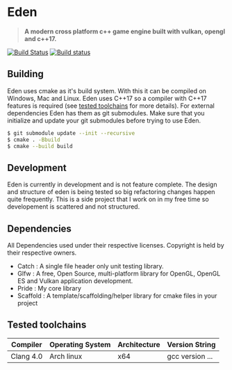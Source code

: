 # Eden

> **A modern cross platform c++ game engine built with vulkan, opengl and c++17.**

[![Build Status](https://travis-ci.org/CruizeMissile/Eden.svg?branch=master)](https://travis-ci.org/CruizeMissile/Eden)
[![Build status](https://ci.appveyor.com/api/projects/status/99dlxhm5tfkie1ik/branch/master?svg=true)](https://ci.appveyor.com/project/CruizeMissile/eden/branch/master)

## Building

Eden uses cmake as it's build system. With this it can be compiled on Windows, Mac and Linux. Eden uses C++17 so a 
compiler with C++17 features is required (see [tested toolchains](#tested-toolchains) for more details). For external dependencies
Eden has them as git submodules. Make sure that you initialize and update your git submodules before trying to use Eden.

```bash
$ git submodule update --init --recursive
$ cmake . -Bbuild
$ cmake --build build
```

## Development

Eden is currently in development and is not feature complete. The design and structure of eden is being tested so big 
refactoring changes happen quite frequently. This is a side project that I work on in my free time so developement
is scattered and not structured.

## Dependencies

All Dependencies used under their respective licenses. Copyright is held by their respective owners.

* Catch : A single file header only unit testing library.
* Glfw : A free, Open Source, multi-platform library for OpenGL, OpenGL ES and Vulkan application development.
* Pride : My core library
* Scaffold : A template/scaffolding/helper library for cmake files in your project

## Tested toolchains
| Compiler     | Operating System              | Architecture | Version String |
| -------------|-------------------------------|--------------|----------------|
| Clang 4.0    | Arch linux                    | x64          | gcc version ...|

[Eden]: https://github.com/cruizemissile/eden
